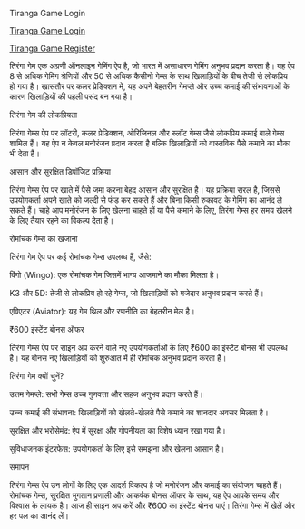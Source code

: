 Tiranga Game Login

[Tiranga Game Login](https://tirangalogin.org/)

[Tiranga Game Register](https://tirangalogin.org/)

तिरंगा गेम एक अग्रणी ऑनलाइन गेमिंग ऐप है, जो भारत में असाधारण गेमिंग अनुभव प्रदान करता है। यह ऐप 8 से अधिक गेमिंग श्रेणियों और 50 से अधिक कैसीनो गेम्स के साथ खिलाड़ियों के बीच तेजी से लोकप्रिय हो गया है। खासतौर पर कलर प्रेडिक्शन में, यह अपने बेहतरीन गेमप्ले और उच्च कमाई की संभावनाओं के कारण खिलाड़ियों की पहली पसंद बन गया है।

तिरंगा गेम की लोकप्रियता

तिरंगा गेम्स ऐप पर लॉटरी, कलर प्रेडिक्शन, ओरिजिनल और स्लॉट गेम्स जैसे लोकप्रिय कमाई वाले गेम्स शामिल हैं। यह ऐप न केवल मनोरंजन प्रदान करता है बल्कि खिलाड़ियों को वास्तविक पैसे कमाने का मौका भी देता है।

आसान और सुरक्षित डिपॉजिट प्रक्रिया

तिरंगा गेम्स ऐप पर खाते में पैसे जमा करना बेहद आसान और सुरक्षित है। यह प्रक्रिया सरल है, जिससे उपयोगकर्ता अपने खाते को जल्दी से फंड कर सकते हैं और बिना किसी रुकावट के गेमिंग का आनंद ले सकते हैं। चाहे आप मनोरंजन के लिए खेलना चाहते हों या पैसे कमाने के लिए, तिरंगा गेम्स हर समय खेलने के लिए तैयार रहने का विकल्प देता है।

रोमांचक गेम्स का खजाना

तिरंगा गेम ऐप पर कई रोमांचक गेम्स उपलब्ध हैं, जैसे:

विंगो (Wingo): एक रोमांचक गेम जिसमें भाग्य आजमाने का मौका मिलता है।

K3 और 5D: तेजी से लोकप्रिय हो रहे गेम्स, जो खिलाड़ियों को मजेदार अनुभव प्रदान करते हैं।

एविएटर (Aviator): यह गेम थ्रिल और रणनीति का बेहतरीन मेल है।

₹600 इंस्टेंट बोनस ऑफर

तिरंगा गेम्स ऐप पर साइन अप करने वाले नए उपयोगकर्ताओं के लिए ₹600 का इंस्टेंट बोनस भी उपलब्ध है। यह बोनस नए खिलाड़ियों को शुरुआत में ही रोमांचक अनुभव प्रदान करता है।

तिरंगा गेम क्यों चुनें?

उत्तम गेमप्ले: सभी गेम्स उच्च गुणवत्ता और सहज अनुभव प्रदान करते हैं।

उच्च कमाई की संभावना: खिलाड़ियों को खेलते-खेलते पैसे कमाने का शानदार अवसर मिलता है।

सुरक्षित और भरोसेमंद: ऐप में सुरक्षा और गोपनीयता का विशेष ध्यान रखा गया है।

सुविधाजनक इंटरफेस: उपयोगकर्ता के लिए इसे समझना और खेलना आसान है।

समापन

तिरंगा गेम्स ऐप उन लोगों के लिए एक आदर्श विकल्प है जो मनोरंजन और कमाई का संयोजन चाहते हैं। रोमांचक गेम्स, सुरक्षित भुगतान प्रणाली और आकर्षक बोनस ऑफर के साथ, यह ऐप आपके समय और विश्वास के लायक है। आज ही साइन अप करें और ₹600 का इंस्टेंट बोनस पाएं। तिरंगा गेम्स में खेलें और हर पल का आनंद लें।

